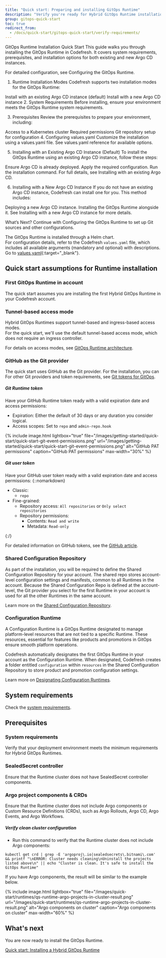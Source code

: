 ```yaml
---
title: "Quick start: Preparing and installing GitOps Runtime"
description: "Verify you're ready for Hybrid GitOps Runtime installation"
group: gitops-quick-start
toc: true
redirect_from:
  - /docs/quick-start/gitops-quick-start/verify-requirements/
---
```



GitOps Runtime Installation Quick Start
This guide walks you through installing the GitOps Runtime in Codefresh. It covers system requirements, prerequisites, and installation options for both existing and new Argo CD instances.

For detailed configuration, see Configuring the GitOps Runtime.

1. Runtime Installation Modes
Codefresh supports two installation modes for the GitOps Runtime:

Install with an existing Argo CD instance (default)
Install with a new Argo CD instance
2. System Requirements
Before installing, ensure your environment meets the GitOps Runtime system requirements.

3. Prerequisites
Review the prerequisites to prepare your environment, including:

Access to a Kubernetes cluster
Required permissions
Git repository setup for configuration
4. Configuring values.yaml
Customize the installation using a values.yaml file. See values.yaml reference for available options.

5. Installing with an Existing Argo CD Instance (Default)
To install the GitOps Runtime using an existing Argo CD instance, follow these steps:

Ensure Argo CD is already deployed.
Apply the required configuration.
Run the installation command.
For full details, see Installing with an existing Argo CD.

6. Installing with a New Argo CD Instance
If you do not have an existing Argo CD instance, Codefresh can install one for you. This method includes:

Deploying a new Argo CD instance.
Installing the GitOps Runtime alongside it.
See Installing with a new Argo CD instance for more details.

What’s Next?
Continue with Configuring the GitOps Runtime to set up Git sources and other configurations.










The GitOps Runtime is installed through a Helm chart.  
For configuration details, refer to the Codefresh `values.yaml` file, which includes all available arguments (mandatory and optional) with descriptions. Go to [values.yaml](https://github.com/codefresh-io/gitops-runtime-helm/blob/main/charts/gitops-runtime/values.yaml){:target="\_blank"}. 

## Quick start assumptions for Runtime installation

### First GitOps Runtime in account
The quick start assumes you are installing the first Hybrid GitOps Runtime in your Codefresh account. 

### Tunnel-based access mode
Hybrid GitOps Runtimes support tunnel-based and ingress-based access modes.    
For the quick start, we'll use the default tunnel-based access mode, which does not require an ingress controller.  

For details on access modes, see [GitOps Runtime architecture]({{site.baseurl}}/docs/installation/gitops/runtime-architecture/).

### GitHub as the Git provider  
The quick start uses GitHub as the Git provider. 
For the installation, you can
For other Git providers and token requirements, see [Git tokens for GitOps]({{site.baseurl}}/docs/security/git-tokens/).  

##### Git Runtime token
Have your GitHub Runtime token ready with a valid expiration date and access permissions:
  * Expiration: Either the default of 30 days or any duration you consider logical.
  * Access scopes: Set to `repo` and `admin-repo.hook`

  {% include 
   image.html 
   lightbox="true" 
   file="/images/getting-started/quick-start/quick-start-git-event-permissions.png" 
   url="/images/getting-started/quick-start/quick-start-git-event-permissions.png" 
   alt="GitHub PAT permissions" 
   caption="GitHub PAT permissions"
   max-width="30%" 
   %}  

##### Git user token
Have your GitHub user token ready with a valid expiration date and access permissions:
{::nomarkdown}<ul><li>Classic:<ul><li><code class="highlighter-rouge">repo</code></li></ul><li>Fine-grained:<ul><li>Repository access: <code class="highlighter-rouge">All repositories</code> or <code class="highlighter-rouge">Only select repositories</code></li><li>Repository permissions:<ul><li>Contents: <code class="highlighter-rouge">Read and write</code></li><li>Metadata: <code class="highlighter-rouge">Read-only</code></li></ul></li></ul></li></ul>{:/}


For detailed information on GitHub tokens, see the [GitHub article](https://docs.github.com/en/authentication/keeping-your-account-and-data-secure/creating-a-personal-access-token).

### Shared Configuration Repository
As part of the installation, you will be required to define the Shared Configuration Repository for your account. The shared repo stores account-level configuration settings and manifests, common to all Runtimes in the account. 
Because the Shared Configuration Repo is defined at the account-level, the Git provider you select for the first Runtime in your account is used for all the other Runtimes in the same account. 

Learn more on the [Shared Configuration Repository]({{site.baseurl}}/docs/installation/gitops/shared-configuration/).

### Configuration Runtime
A Configuration Runtime is a GitOps Runtime designated to manage platform-level resources that are not tied to a specific Runtime. These resources, essential for features like products and promotions in GitOps ensure smooth platform operations.  

Codefresh automatically designates the first GitOps Runtime in your account as the Configuration Runtime. When designated, Codefresh creates a folder entitled `configuration` within `resources` in the Shared Configuration Repository to store product and promotion configuration settings.  

Learn more on [Designating Configuration Runtimes]({{site.baseurl}}/docs/installation/gitops/configuration-runtime/).


## System requirements
Check the [system requirements]({{site.baseurl}}/docs/installation/gitops/hybrid-gitops-helm-installation/#minimum-system-requirements).  


## Prerequisites





### System requirements 
Verify that your deployment environment meets the minimum requirements for Hybrid GitOps Runtimes.  

### SealedSecret controller
Ensure that the Runtime cluster does not have SealedSecret controller components.

### Argo project components & CRDs
Ensure that the Runtime cluster does not include Argo components or Custom Resource Definitions (CRDs), such as Argo Rollouts, Argo CD, Argo Events, and Argo Workflows.  

##### Verify clean cluster configuration
* Run this command to verify that the Runtime cluster does not include Argo components:

`kubectl get crd | grep -E 'argoproj\.io|sealedsecrets\.bitnami\.com' && printf "\nERROR: Cluster needs cleaning\nUninstall the projects listed above\n" || echo "Cluster is clean. It's safe to install the GitOps Runtime"`

If you have Argo components, the result will be similar to the example below.


{% include 
	image.html 
	lightbox="true" 
	file="/images/quick-start/runtimes/qs-runtime-argo-projects-in-cluster-result.png" 
	url="/images/quick-start/runtimes/qs-runtime-argo-projects-in-cluster-result.png" 
	alt="Argo components on cluster" 
	caption="Argo components on cluster"
  max-width="60%" 
%}

## What's next
You are now ready to install the GitOps Runtime.

[Quick start: Installing a Hybrid GitOps Runtime]({{site.baseurl}}/docs/gitops-quick-start/runtime/)
